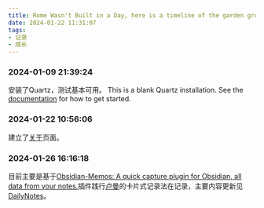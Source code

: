 ```yaml
---
title: Rome Wasn't Built in a Day, here is a timeline of the garden grouth/花园不是一天长成的，以此页面记录花园的建设历程
date: 2024-01-22 11:31:07
tags:
- 记录
- 成长
---
```

### 2024-01-09 21:39:24

安装了Quartz，测试基本可用。
This is a blank Quartz installation.
See the [documentation](https://quartz.jzhao.xyz) for how to get started.

### 2024-01-22 10:56:06
建立了[关于](about.md)页面。

### 2024-01-26 16:16:18
目前主要是基于[Obsidian-Memos: A quick capture plugin for Obsidian, all data from your notes.](https://github.com/Quorafind/Obsidian-Memos)插件践行[卢曼](tag:#卢曼)的卡片式记录法在记录，主要内容更新见[DailyNotes](DailyNotes)。